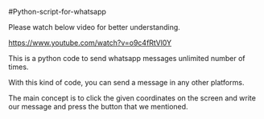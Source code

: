  #Python-script-for-whatsapp

Please watch below video for better understanding.

https://www.youtube.com/watch?v=o9c4fRtVl0Y

This is a python code to send whatsapp messages unlimited number of times.

With this kind of code, you can send a message in any other platforms.

The main concept is to click the given coordinates on the screen and write our message and press the button that we mentioned.
